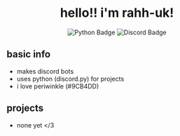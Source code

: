 <h1 align="center">hello!! i'm rahh-uk!</h1>

<p align="center">
  <img src="https://img.shields.io/badge/python-3679AB?style=for-the-badge&logo=python&logoColor=white" alt="Python Badge"/>
  <img src="https://img.shields.io/badge/discordbot-5865F2?style=for-the-badge&logo=discord&logoColor=white" alt="Discord Badge"/>
</p>

## basic info
- makes discord bots
- uses python (discord.py) for projects
- i love periwinkle (#9CB4DD)

## projects
- none yet </3
